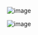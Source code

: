 ![image](https://user-images.githubusercontent.com/108928206/192146565-04b0c74e-6851-469a-85fd-6eb1824f197a.png)

![image](https://user-images.githubusercontent.com/108928206/192146571-524264b3-bc96-49af-aee0-3786e68bf773.png)
